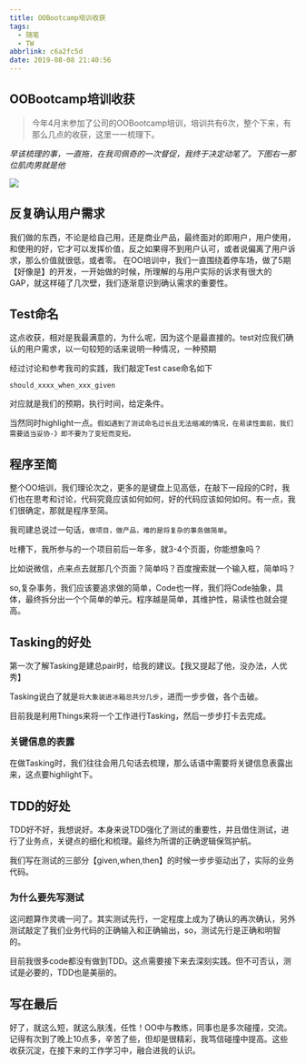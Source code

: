 ```yaml
---
title: OOBootcamp培训收获
tags:
  - 随笔
  - TW
abbrlink: c6a2fc5d
date: 2019-08-08 21:40:56
---
```

## OOBootcamp培训收获

> 今年4月末参加了公司的OOBootcamp培训，培训共有6次，整个下来，有那么几点的收获，这里一一梳理下。

_早该梳理的事，一直拖，在我司佩奇的一次督促，我终于决定动笔了。下图右一那位肌肉男就是他_

![](https://static.1991421.cn/2019-08-07-050204.jpg)

## 反复确认用户需求

我们做的东西，不论是给自己用，还是商业产品，最终面对的即用户，用户使用，和使用的好，它才可以发挥价值，反之如果得不到用户认可，或者说偏离了用户诉求，那么价值就很低，或者零。
在OO培训中，我们一直围绕着停车场，做了5期【好像是】的开发，一开始做的时候，所理解的与用户实际的诉求有很大的GAP，就这样碰了几次壁，我们逐渐意识到确认需求的重要性。

## Test命名
这点收获，相对是我最满意的，为什么呢，因为这个是最直接的。test对应我们确认的用户需求，以一句较短的话来说明一种情况，一种预期

经过讨论和参考我司的实践，我们敲定Test case命名如下

`should_xxxx_when_xxx_given`

对应就是我们的预期，执行时间，给定条件。

当然同时highlight一点。`假如遇到了测试命名过长且无法缩减的情况，在易读性面前，我们需要适当妥协-》即不要为了变短而变短。`

## 程序至简
整个OO培训，我们理论次之，更多的是键盘上见高低，在敲下一段段的C时，我们也在思考和讨论，代码究竟应该如何如何，好的代码应该如何如何。有一点，我们很确定，那就是程序至简。

我司建总说过一句话，`做项目，做产品，难的是将复杂的事务做简单`。

吐槽下，我所参与的一个项目前后一年多，就3-4个页面，你能想象吗？

比如说微信，点来点去就那几个页面？简单吗？百度搜索就一个输入框，简单吗？

so,复杂事务，我们应该要追求做的简单，Code也一样，我们将Code抽象，具体，最终拆分出一个个简单的单元。程序越是简单，其维护性，易读性也就会提高。

## Tasking的好处
第一次了解Tasking是建总pair时，给我的建议。【我又提起了他，没办法，人优秀】

Tasking说白了就是`将大象装进冰箱总共分几步`，进而一步步做，各个击破。

目前我是利用Things来将一个工作进行Tasking，然后一步步打卡去完成。

### 关键信息的表露
在做Tasking时，我们往往会用几句话去梳理，那么话语中需要将关键信息表露出来，这点要highlight下。

## TDD的好处
TDD好不好，我想说好。本身来说TDD强化了测试的重要性，并且借住测试，进行了业务点，关键点的细化和梳理。最终为所谓的正确逻辑保驾护航。

我们写在测试的三部分【given,when,then】的时候一步步驱动出了，实际的业务代码。

### 为什么要先写测试
这问题算作灵魂一问了。其实测试先行，一定程度上成为了确认的再次确认，另外测试敲定了我们业务代码的正确输入和正确输出，so，测试先行是正确和明智的。

目前我很多code都没有做到TDD。这点需要接下来去深刻实践。但不可否认，测试是必要的，TDD也是美丽的。

## 写在最后

好了，就这么短，就这么肤浅，任性！OO中与教练，同事也是多次碰撞，交流。记得有次到了晚上10点多，辛苦了些，但却是很精彩，我笃信碰撞中提高。这些收获沉淀，在接下来的工作学习中，融合进我的认识。



